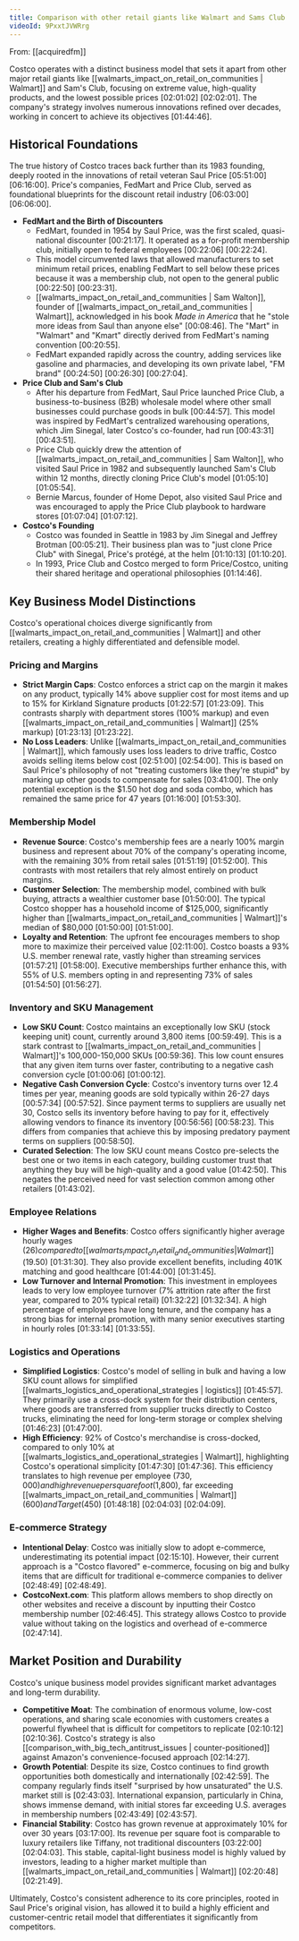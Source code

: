 ```yaml
---
title: Comparison with other retail giants like Walmart and Sams Club
videoId: 9PxxtJVWRrg
---
```


From: [[acquiredfm]] <br/> 

Costco operates with a distinct business model that sets it apart from other major retail giants like [[walmarts_impact_on_retail_on_communities | Walmart]] and Sam's Club, focusing on extreme value, high-quality products, and the lowest possible prices <a class="yt-timestamp" data-t="02:01:02">[02:01:02]</a> <a class="yt-timestamp" data-t="02:02:01">[02:02:01]</a>. The company's strategy involves numerous innovations refined over decades, working in concert to achieve its objectives <a class="yt-timestamp" data-t="01:44:46">[01:44:46]</a>.

## Historical Foundations

The true history of Costco traces back further than its 1983 founding, deeply rooted in the innovations of retail veteran Saul Price <a class="yt-timestamp" data-t="05:51:00">[05:51:00]</a> <a class="yt-timestamp" data-t="06:16:00">[06:16:00]</a>. Price's companies, FedMart and Price Club, served as foundational blueprints for the discount retail industry <a class="yt-timestamp" data-t="06:03:00">[06:03:00]</a> <a class="yt-timestamp" data-t="06:06:00">[06:06:00]</a>.

*   **FedMart and the Birth of Discounters**
    *   FedMart, founded in 1954 by Saul Price, was the first scaled, quasi-national discounter <a class="yt-timestamp" data-t="21:17:00">[00:21:17]</a>. It operated as a for-profit membership club, initially open to federal employees <a class="yt-timestamp" data-t="22:06:00">[00:22:06]</a> <a class="yt-timestamp" data-t="22:24:00">[00:22:24]</a>.
    *   This model circumvented laws that allowed manufacturers to set minimum retail prices, enabling FedMart to sell below these prices because it was a membership club, not open to the general public <a class="yt-timestamp" data-t="22:50:00">[00:22:50]</a> <a class="yt-timestamp" data-t="23:31:00">[00:23:31]</a>.
    *   [[walmarts_impact_on_retail_and_communities | Sam Walton]], founder of [[walmarts_impact_on_retail_and_communities | Walmart]], acknowledged in his book *Made in America* that he "stole more ideas from Saul than anyone else" <a class="yt-timestamp" data-t="08:46:00">[00:08:46]</a>. The "Mart" in "Walmart" and "Kmart" directly derived from FedMart's naming convention <a class="yt-timestamp" data-t="20:55:00">[00:20:55]</a>.
    *   FedMart expanded rapidly across the country, adding services like gasoline and pharmacies, and developing its own private label, "FM brand" <a class="yt-timestamp" data-t="24:50:00">[00:24:50]</a> <a class="yt-timestamp" data-t="26:30:00">[00:26:30]</a> <a class="yt-timestamp" data-t="27:04:00">[00:27:04]</a>.
*   **Price Club and Sam's Club**
    *   After his departure from FedMart, Saul Price launched Price Club, a business-to-business (B2B) wholesale model where other small businesses could purchase goods in bulk <a class="yt-timestamp" data-t="44:57:00">[00:44:57]</a>. This model was inspired by FedMart's centralized warehousing operations, which Jim Sinegal, later Costco's co-founder, had run <a class="yt-timestamp" data-t="43:31:00">[00:43:31]</a> <a class="yt-timestamp" data-t="43:51:00">[00:43:51]</a>.
    *   Price Club quickly drew the attention of [[walmarts_impact_on_retail_and_communities | Sam Walton]], who visited Saul Price in 1982 and subsequently launched Sam's Club within 12 months, directly cloning Price Club's model <a class="yt-timestamp" data-t="0:51:00">[01:05:10]</a> <a class="yt-timestamp" data-t="01:05:54">[01:05:54]</a>.
    *   Bernie Marcus, founder of Home Depot, also visited Saul Price and was encouraged to apply the Price Club playbook to hardware stores <a class="yt-timestamp" data-t="01:07:04">[01:07:04]</a> <a class="yt-timestamp" data-t="01:07:12">[01:07:12]</a>.
*   **Costco's Founding**
    *   Costco was founded in Seattle in 1983 by Jim Sinegal and Jeffrey Brotman <a class="yt-timestamp" data-t="05:21:00">[00:05:21]</a>. Their business plan was to "just clone Price Club" with Sinegal, Price's protégé, at the helm <a class="yt-timestamp" data-t="01:10:13">[01:10:13]</a> <a class="yt-timestamp" data-t="01:10:20">[01:10:20]</a>.
    *   In 1993, Price Club and Costco merged to form Price/Costco, uniting their shared heritage and operational philosophies <a class="yt-timestamp" data-t="01:14:46">[01:14:46]</a>.

## Key Business Model Distinctions

Costco's operational choices diverge significantly from [[walmarts_impact_on_retail_and_communities | Walmart]] and other retailers, creating a highly differentiated and defensible model.

### Pricing and Margins

*   **Strict Margin Caps**: Costco enforces a strict cap on the margin it makes on any product, typically 14% above supplier cost for most items and up to 15% for Kirkland Signature products <a class="yt-timestamp" data-t="01:22:57">[01:22:57]</a> <a class="yt-timestamp" data-t="01:23:09">[01:23:09]</a>. This contrasts sharply with department stores (100% markup) and even [[walmarts_impact_on_retail_and_communities | Walmart]] (25% markup) <a class="yt-timestamp" data-t="01:23:13">[01:23:13]</a> <a class="yt-timestamp" data-t="01:23:22">[01:23:22]</a>.
*   **No Loss Leaders**: Unlike [[walmarts_impact_on_retail_and_communities | Walmart]], which famously uses loss leaders to drive traffic, Costco avoids selling items below cost <a class="yt-timestamp" data-t="02:51:00">[02:51:00]</a> <a class="yt-timestamp" data-t="02:54:00">[02:54:00]</a>. This is based on Saul Price's philosophy of not "treating customers like they're stupid" by marking up other goods to compensate for sales <a class="yt-timestamp" data-t="03:41:00">[03:41:00]</a>. The only potential exception is the $1.50 hot dog and soda combo, which has remained the same price for 47 years <a class="yt-timestamp" data-t="01:16:00">[01:16:00]</a> <a class="yt-timestamp" data-t="01:53:30">[01:53:30]</a>.

### Membership Model

*   **Revenue Source**: Costco's membership fees are a nearly 100% margin business and represent about 70% of the company's operating income, with the remaining 30% from retail sales <a class="yt-timestamp" data-t="01:51:19">[01:51:19]</a> <a class="yt-timestamp" data-t="01:52:00">[01:52:00]</a>. This contrasts with most retailers that rely almost entirely on product margins.
*   **Customer Selection**: The membership model, combined with bulk buying, attracts a wealthier customer base <a class="yt-timestamp" data-t="01:50:00">[01:50:00]</a>. The typical Costco shopper has a household income of $125,000, significantly higher than [[walmarts_impact_on_retail_and_communities | Walmart]]'s median of $80,000 <a class="yt-timestamp" data-t="01:50:00">[01:50:00]</a> <a class="yt-timestamp" data-t="01:51:00">[01:51:00]</a>.
*   **Loyalty and Retention**: The upfront fee encourages members to shop more to maximize their perceived value <a class="yt-timestamp" data-t="02:11:00">[02:11:00]</a>. Costco boasts a 93% U.S. member renewal rate, vastly higher than streaming services <a class="yt-timestamp" data-t="01:57:21">[01:57:21]</a> <a class="yt-timestamp" data-t="01:58:00">[01:58:00]</a>. Executive memberships further enhance this, with 55% of U.S. members opting in and representing 73% of sales <a class="yt-timestamp" data-t="01:54:50">[01:54:50]</a> <a class="yt-timestamp" data-t="01:56:27">[01:56:27]</a>.

### Inventory and SKU Management

*   **Low SKU Count**: Costco maintains an exceptionally low SKU (stock keeping unit) count, currently around 3,800 items <a class="yt-timestamp" data-t="00:59:49">[00:59:49]</a>. This is a stark contrast to [[walmarts_impact_on_retail_and_communities | Walmart]]'s 100,000-150,000 SKUs <a class="yt-timestamp" data-t="00:59:36">[00:59:36]</a>. This low count ensures that any given item turns over faster, contributing to a negative cash conversion cycle <a class="yt-timestamp" data-t="01:00:06">[01:00:06]</a> <a class="yt-timestamp" data-t="01:00:12">[01:00:12]</a>.
*   **Negative Cash Conversion Cycle**: Costco's inventory turns over 12.4 times per year, meaning goods are sold typically within 26-27 days <a class="yt-timestamp" data-t="00:57:34">[00:57:34]</a> <a class="yt-timestamp" data-t="00:57:52">[00:57:52]</a>. Since payment terms to suppliers are usually net 30, Costco sells its inventory before having to pay for it, effectively allowing vendors to finance its inventory <a class="yt-timestamp" data-t="00:56:56">[00:56:56]</a> <a class="yt-timestamp" data-t="00:58:23">[00:58:23]</a>. This differs from companies that achieve this by imposing predatory payment terms on suppliers <a class="yt-timestamp" data-t="00:58:50">[00:58:50]</a>.
*   **Curated Selection**: The low SKU count means Costco pre-selects the best one or two items in each category, building customer trust that anything they buy will be high-quality and a good value <a class="yt-timestamp" data-t="01:42:50">[01:42:50]</a>. This negates the perceived need for vast selection common among other retailers <a class="yt-timestamp" data-t="01:43:02">[01:43:02]</a>.

### Employee Relations

*   **Higher Wages and Benefits**: Costco offers significantly higher average hourly wages ($26) compared to [[walmarts_impact_on_retail_and_communities | Walmart]] ($19.50) <a class="yt-timestamp" data-t="01:31:30">[01:31:30]</a>. They also provide excellent benefits, including 401K matching and good healthcare <a class="yt-timestamp" data-t="01:44:00">[01:44:00]</a> <a class="yt-timestamp" data-t="01:31:45">[01:31:45]</a>.
*   **Low Turnover and Internal Promotion**: This investment in employees leads to very low employee turnover (7% attrition rate after the first year, compared to 20% typical retail) <a class="yt-timestamp" data-t="01:32:22">[01:32:22]</a> <a class="yt-timestamp" data-t="01:32:34">[01:32:34]</a>. A high percentage of employees have long tenure, and the company has a strong bias for internal promotion, with many senior executives starting in hourly roles <a class="yt-timestamp" data-t="01:33:14">[01:33:14]</a> <a class="yt-timestamp" data-t="01:33:55">[01:33:55]</a>.

### Logistics and Operations

*   **Simplified Logistics**: Costco's model of selling in bulk and having a low SKU count allows for simplified [[walmarts_logistics_and_operational_strategies | logistics]] <a class="yt-timestamp" data-t="01:45:57">[01:45:57]</a>. They primarily use a cross-dock system for their distribution centers, where goods are transferred from supplier trucks directly to Costco trucks, eliminating the need for long-term storage or complex shelving <a class="yt-timestamp" data-t="01:46:23">[01:46:23]</a> <a class="yt-timestamp" data-t="01:47:00">[01:47:00]</a>.
*   **High Efficiency**: 92% of Costco's merchandise is cross-docked, compared to only 10% at [[walmarts_logistics_and_operational_strategies | Walmart]], highlighting Costco's operational simplicity <a class="yt-timestamp" data-t="01:47:30">[01:47:30]</a> <a class="yt-timestamp" data-t="01:47:36">[01:47:36]</a>. This efficiency translates to high revenue per employee ($730,000) and high revenue per square foot ($1,800), far exceeding [[walmarts_impact_on_retail_and_communities | Walmart]] ($600) and Target ($450) <a class="yt-timestamp" data-t="01:48:18">[01:48:18]</a> <a class="yt-timestamp" data-t="02:04:03">[02:04:03]</a> <a class="yt-timestamp" data-t="02:04:09">[02:04:09]</a>.

### E-commerce Strategy

*   **Intentional Delay**: Costco was initially slow to adopt e-commerce, underestimating its potential impact <a class="yt-timestamp" data-t="02:15:10">[02:15:10]</a>. However, their current approach is a "Costco flavored" e-commerce, focusing on big and bulky items that are difficult for traditional e-commerce companies to deliver <a class="yt-timestamp" data-t="02:48:49">[02:48:49]</a> <a class="yt-timestamp" data-t="02:48:49">[02:48:49]</a>.
*   **CostcoNext.com**: This platform allows members to shop directly on other websites and receive a discount by inputting their Costco membership number <a class="yt-timestamp" data-t="02:46:45">[02:46:45]</a>. This strategy allows Costco to provide value without taking on the logistics and overhead of e-commerce <a class="yt-timestamp" data-t="02:47:14">[02:47:14]</a>.

## Market Position and Durability

Costco's unique business model provides significant market advantages and long-term durability.

*   **Competitive Moat**: The combination of enormous volume, low-cost operations, and sharing scale economies with customers creates a powerful flywheel that is difficult for competitors to replicate <a class="yt-timestamp" data-t="02:10:12">[02:10:12]</a> <a class="yt-timestamp" data-t="02:10:36">[02:10:36]</a>. Costco's strategy is also [[comparison_with_big_tech_antitrust_issues | counter-positioned]] against Amazon's convenience-focused approach <a class="yt-timestamp" data-t="02:14:27">[02:14:27]</a>.
*   **Growth Potential**: Despite its size, Costco continues to find growth opportunities both domestically and internationally <a class="yt-timestamp" data-t="02:42:59">[02:42:59]</a>. The company regularly finds itself "surprised by how unsaturated" the U.S. market still is <a class="yt-timestamp" data-t="02:43:03">[02:43:03]</a>. International expansion, particularly in China, shows immense demand, with initial stores far exceeding U.S. averages in membership numbers <a class="yt-timestamp" data-t="02:43:49">[02:43:49]</a> <a class="yt-timestamp" data-t="02:43:57">[02:43:57]</a>.
*   **Financial Stability**: Costco has grown revenue at approximately 10% for over 30 years <a class="yt-timestamp" data-t="03:17:00">[03:17:00]</a>. Its revenue per square foot is comparable to luxury retailers like Tiffany, not traditional discounters <a class="yt-timestamp" data-t="03:22:00">[03:22:00]</a> <a class="yt-timestamp" data-t="02:04:03">[02:04:03]</a>. This stable, capital-light business model is highly valued by investors, leading to a higher market multiple than [[walmarts_impact_on_retail_and_communities | Walmart]] <a class="yt-timestamp" data-t="02:20:48">[02:20:48]</a> <a class="yt-timestamp" data-t="02:21:49">[02:21:49]</a>.

Ultimately, Costco's consistent adherence to its core principles, rooted in Saul Price's original vision, has allowed it to build a highly efficient and customer-centric retail model that differentiates it significantly from competitors.
